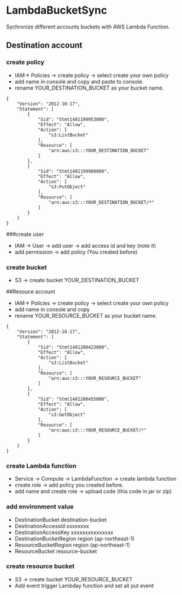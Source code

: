 # LambdaBucketSync
Sychronize different accounts buckets with AWS Lambda Function.
## Destination account
### create policy 
* IAM-> Policies -> create policy -> select create your own policy 
* add name in console and copy and paste to console.
* rename YOUR_DESTINATION_BUCKET as your bucket name.
```
{
    "Version": "2012-10-17",
    "Statement": [
        {
            "Sid": "Stmt1481199953000",
            "Effect": "Allow",
            "Action": [
                "s3:ListBucket"
            ],
            "Resource": [
                "arn:aws:s3:::YOUR_DESTINATION_BUCKET"
            ]
        },
        {
            "Sid": "Stmt1481199988000",
            "Effect": "Allow",
            "Action": [
                "s3:PutObject"
            ],
            "Resource": [
                "arn:aws:s3:::YOUR_DESTINATION_BUCKET/*"
            ]
        }
    ]
}
```
###create user
* IAM -> User -> add user -> add access id and key (note it)
* add permission -> add policy (You created before)
### create bucket
* S3 -> create bucket YOUR_DESTINATION_BUCKET

##Resouce account
* IAM-> Policies -> create policy -> select create your own policy 
* add name in console and copy
* rename YOUR_RESOURCE_BUCKET as your bucket name.
```
{
    "Version": "2012-10-17",
    "Statement": [
        {
            "Sid": "Stmt1481200423000",
            "Effect": "Allow",
            "Action": [
                "s3:ListBucket"
            ],
            "Resource": [
                "arn:aws:s3:::YOUR_RESOURCE_BUCKET"
            ]
        },
        {
            "Sid": "Stmt1481200455000",
            "Effect": "Allow",
            "Action": [
                "s3:GetObject"
            ],
            "Resource": [
                "arn:aws:s3:::YOUR_RESOURCE_BUCKET/*"
            ]
        }
    ]
}
```
### create Lambda function
* Service -> Compute -> LambdaFunction -> create lambda function 
* create role -> add policy you created before.
* add name and create role -> upload code (this code in jar or zip)

### add environment value

* DestinationBucket		destination-bucket
* DestinationAccessId		xxxxxxxx
* DestinationAccessKey 	xxxxxxxxxxxxxxx
* DestinationBucketRegion	region (ap-northeast-1)
* ResourceBucketRegion   	region (ap-northeast-1)
* ResourceBucket 		resource-bucket

### create resource bucket 
* S3 -> create bucket YOUR_RESOURCE_BUCKET
* Add event trigger Lambday function and set all put event 
